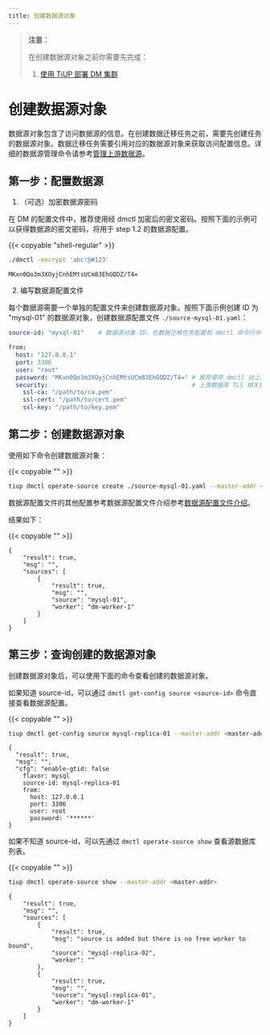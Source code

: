 ```yaml
---
title: 创建数据源对象
---
```


> **注意：**
>
> 在创建数据源对象之前你需要先完成：
> 1. [使用 TiUP 部署 DM 集群](deploy-a-dm-cluster-using-tiup.md)

# 创建数据源对象

数据源对象包含了访问数据源的信息。在创建数据迁移任务之前，需要先创建任务的数据源对象。数据迁移任务需要引用对应的数据源对象来获取访问配置信息。详细的数据源管理命令请参考[管理上游数据源](manage-source.md)。

## 第一步：配置数据源

1. （可选）加密数据源密码

在 DM 的配置文件中，推荐使用经 dmctl 加密后的密文密码。按照下面的示例可以获得数据源的密文密码，将用于 step 1.2 的数据源配置。

{{< copyable "shell-regular" >}}

  ```bash
  ./dmctl -encrypt 'abc!@#123'
  ```

  ```
  MKxn0Qo3m3XOyjCnhEMtsUCm83EhGQDZ/T4=
  ```

2. 编写数据源配置文件

每个数据源需要一个单独的配置文件来创建数据源对象。按照下面示例创建 ID 为 "mysql-01" 的数据源对象，创建数据源配置文件 `./source-mysql-01.yaml`：

```yaml
source-id: "mysql-01"    # 数据源对象 ID，在数据迁移任务配置和 dmctl 命令行中引用该 source-id 可以关联到对应的数据源对象

from:
  host: "127.0.0.1"
  port: 3306
  user: "root"
  password: "MKxn0Qo3m3XOyjCnhEMtsUCm83EhGQDZ/T4=" # 推荐使用 dmctl 对上游数据库的用户密码加密之后的密码
  security:                                        # 上游数据库 TLS 相关配置。如果没有需要则可以删除
    ssl-ca: "/path/to/ca.pem"
    ssl-cert: "/path/to/cert.pem"
    ssl-key: "/path/to/key.pem"
```

## 第二步：创建数据源对象

使用如下命令创建数据源对象：

{{< copyable "" >}}

```bash
tiup dmctl operate-source create ./source-mysql-01.yaml --master-addr <master-addr>
```

数据源配置文件的其他配置参考数据源配置文件介绍参考[数据源配置文件介绍](source-configuration-file.md)。

结果如下：

{{< copyable "" >}}

```
{
    "result": true,
    "msg": "",
    "sources": [
        {
            "result": true,
            "msg": "",
            "source": "mysql-01",
            "worker": "dm-worker-1"
        }
    ]
}
```

## 第三步：查询创建的数据源对象

创建数据源对象后，可以使用下面的命令查看创建的数据源对象。

如果知道 source-id，可以通过 `dmctl get-config source <source-id>` 命令直接查看数据源配置。

{{< copyable "" >}}

```bash
tiup dmctl get-config source mysql-replica-01 --master-addr <master-addr>
```

```
{
  "result": true,
  "msg": "",
  "cfg": "enable-gtid: false
    flavor: mysql
    source-id: mysql-replica-01
    from:
      host: 127.0.0.1
      port: 3306
      user: root
      password: '******'
}
```

如果不知道 source-id，可以先通过 `dmctl operate-source show` 查看源数据库列表。

{{< copyable "" >}}

```bash
tiup dmctl operate-source show --master-addr <master-addr>
```

```
{
    "result": true,
    "msg": "",
    "sources": [
        {
            "result": true,
            "msg": "source is added but there is no free worker to bound",
            "source": "mysql-replica-02",
            "worker": ""
        },
        {
            "result": true,
            "msg": "",
            "source": "mysql-replica-01",
            "worker": "dm-worker-1"
        }
    ]
}
```
